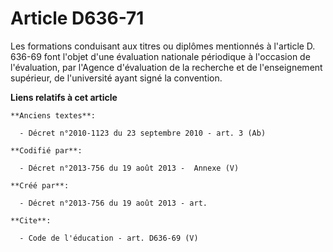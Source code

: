 # Article D636-71

Les formations conduisant aux titres ou diplômes mentionnés à l'article D. 636-69 font l'objet d'une évaluation nationale
périodique à l'occasion de l'évaluation, par l'Agence d'évaluation de la recherche et de l'enseignement supérieur, de
l'université ayant signé la convention.

**Liens relatifs à cet article**

	**Anciens textes**:

	  - Décret n°2010-1123 du 23 septembre 2010 - art. 3 (Ab)

	**Codifié par**:

	  - Décret n°2013-756 du 19 août 2013 -  Annexe (V)

	**Créé par**:

	  - Décret n°2013-756 du 19 août 2013 - art.

	**Cite**:

	  - Code de l'éducation - art. D636-69 (V)
